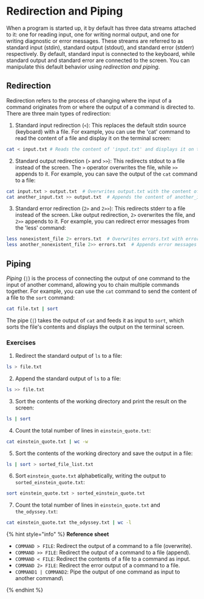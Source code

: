 # Redirection and Piping

When a program is started up, it by default has three data streams attached to it: one for reading input, one for writing normal output, and one for writing diagnostic or error messages. These streams are referred to as standard input (stdin), standard output (stdout), and standard error (stderr) respectively. By default, standard input is connected to the keyboard, while standard output and standard error are connected to the screen. You can manipulate this default behavior using _redirection and piping_.&#x20;

## Redirection

Redirection refers to the process of changing where the input of a command originates from or where the output of a command is directed to. There are three main types of redirection:

1. Standard input redirection (`<`): This replaces the default stdin source (keyboard) with a file. For example, you can use the 'cat' command to read the content of a file and display it on the terminal screen:

```bash
cat < input.txt # Reads the content of 'input.txt' and displays it on the terminal.
```

2. Standard output redirection (`>` and `>>`): This redirects stdout to a file instead of the screen. The `>` operator overwrites the file, while `>>` appends to it. For example, you can save the output of the `cat` command to a file:

```bash
cat input.txt > output.txt  # Overwrites output.txt with the content of input.txt
cat another_input.txt >> output.txt  # Appends the content of another_input.txt to output.txt
```

3. Standard error redirection (`2>` and `2>>`): This redirects stderr to a file instead of the screen. Like output redirection, `2>` overwrites the file, and `2>>` appends to it. For example, you can redirect error messages from the 'less' command:

```bash
less nonexistent_file 2> errors.txt  # Overwrites errors.txt with error messages
less another_nonexistent_file 2>> errors.txt  # Appends error messages to errors.txt
```

## Piping

_Piping_ (`|`) is the process of connecting the output of one command to the input of another command, allowing you to chain multiple commands together. For example, you can use the `cat` command to send the content of a file to the `sort` command:

```bash
cat file.txt | sort
```

The pipe (`|`) takes the output of `cat` and feeds it as input to `sort`, which sorts the file's contents and displays the output on the terminal screen.

### Exercises

1. Redirect the standard output of `ls` to a file:&#x20;

```bash
ls > file.txt
```

2. Append the standard output of `ls` to a file:

```bash
ls >> file.txt
```

3. Sort the contents of the working directory and print the result on the screen:&#x20;

```bash
ls | sort
```

4. Count the total number of lines in `einstein_quote.txt`:

```bash
cat einstein_quote.txt | wc -w
```

5. Sort the contents of the working directory and save the output in a file:

```bash
ls | sort > sorted_file_list.txt
```

6. Sort `einstein_quote.txt` alphabetically, writing the output to `sorted_einstein_quote.txt`:

```bash
sort einstein_quote.txt > sorted_einstein_quote.txt
```

7. Count the total number of lines in `einstein_quote.txt` and `the_odyssey.txt`:

```bash
cat einstein_quote.txt the_odyssey.txt | wc -l
```

{% hint style="info" %}
**Reference sheet**

* `COMMAND > FILE`: Redirect the output of a command to a file (overwrite).
* `COMMAND >> FILE`: Redirect the output of a command to a file (append).
* `COMMAND < FILE`: Redirect the contents of a file to a command as input.
* `COMMAND 2> FILE`: Redirect the error output of a command to a file.
* `COMMAND1 | COMMAND2`: Pipe the output of one command as input to another command\

{% endhint %}
